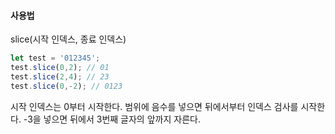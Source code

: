 #### 사용법
slice(시작 인덱스, 종료 인덱스)
```js
let test = '012345';
test.slice(0,2); // 01
test.slice(2,4); // 23
test.slice(0,-2); // 0123
```
시작 인덱스는 0부터 시작한다.
범위에 음수를 넣으면 뒤에서부터 인덱스 검사를 시작한다.
-3을 넣으면 뒤에서 3번째 글자의 앞까지 자른다.